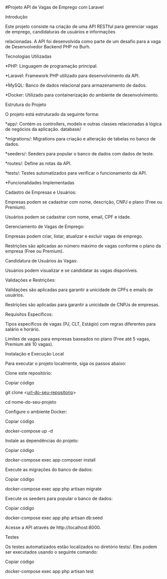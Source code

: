 #Projeto API de Vagas de Emprego com Laravel

Introdução

Este projeto consiste na criação de uma API RESTful para gerenciar vagas de emprego, candidaturas de usuários e informações 

relacionadas. A API foi desenvolvida como parte de um desafio para a vaga de Desenvolvedor Backend PHP no Burh.

Tecnologias Utilizadas

*PHP: Linguagem de programação principal.

*Laravel: Framework PHP utilizado para desenvolvimento da API.

*MySQL: Banco de dados relacional para armazenamento de dados.

*Docker: Utilizado para containerização do ambiente de desenvolvimento.

Estrutura do Projeto

O projeto está estruturado da seguinte forma:

*app/: Contém os controllers, models e outras classes relacionadas à lógica de negócios da aplicação.
database/

*migrations/: Migrations para criação e alteração de tabelas no banco de dados.

*seeders/: Seeders para popular o banco de dados com dados de teste.

*routes/: Define as rotas da API.

*tests/: Testes automatizados para verificar o funcionamento da API.

*Funcionalidades Implementadas

Cadastro de Empresas e Usuários:

Empresas podem se cadastrar com nome, descrição, CNPJ e plano (Free ou Premium).

Usuários podem se cadastrar com nome, email, CPF e idade.

Gerenciamento de Vagas de Emprego:

Empresas podem criar, listar, atualizar e excluir vagas de emprego.

Restrições são aplicadas ao número máximo de vagas conforme o plano da empresa (Free ou Premium).

Candidatura de Usuários às Vagas:

Usuários podem visualizar e se candidatar às vagas disponíveis.

Validações e Restrições:

Validações são aplicadas para garantir a unicidade de CPFs e emails de usuários.

Restrições são aplicadas para garantir a unicidade de CNPJs de empresas.

Requisitos Específicos:

Tipos específicos de vagas (PJ, CLT, Estágio) com regras diferentes para salário e horário.

Limites de vagas para empresas baseados no plano (Free até 5 vagas, Premium até 10 vagas).

Instalação e Execução Local

Para executar o projeto localmente, siga os passos abaixo:

Clone este repositório:


Copiar código

git clone <[url-do-seu-repositorio](https://github.com/LuizSilva02/burh-desafio-backend.git)>

cd nome-do-seu-projeto

Configure o ambiente Docker:


Copiar código

docker-compose up -d

Instale as dependências do projeto:


Copiar código

docker-compose exec app composer install

Execute as migrações do banco de dados:


Copiar código

docker-compose exec app php artisan migrate

Execute os seeders para popular o banco de dados:


Copiar código

docker-compose exec app php artisan db:seed

Acesse a API através de http://localhost:8000.

Testes

Os testes automatizados estão localizados no diretório tests/. Eles podem ser executados usando o seguinte comando:

Copiar código

docker-compose exec app php artisan test
